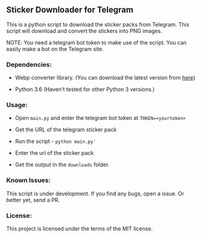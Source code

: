 ## Sticker Downloader for Telegram

This is a python script to download the sticker packs from Telegram. This script will download and convert the stickers into PNG images.

NOTE: You need a telegram bot token to make use of the script. You can easily make a bot on the Telegram site.

### Dependencies:

- Webp converter library. (You can download the latest version from [here](https://storage.googleapis.com/downloads.webmproject.org/releases/webp/index.html))

- Python 3.6 (Haven't tested for other Python 3 versions.)

### Usage:

- Open `main.py` and enter the telegram bot token at `TOKEN=<yourtoken>`

- Get the URL of the telegram sticker pack

- Run the script - `python main.py'`

- Enter the url of the sticker pack

- Get the output in the `downloads` folder.

### Known Issues:

This script is under development. If you find any bugs, open a issue. Or better yet, send a PR.

### License:

This project is licensed under the terms of the MIT license.
